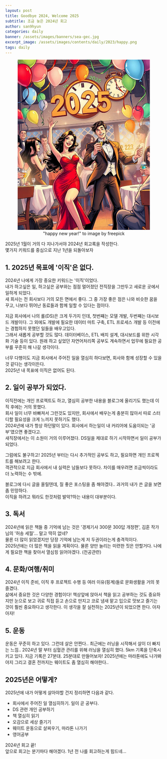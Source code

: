 ```yaml
---
layout: post
title: Goodbye 2024, Welcome 2025
subtitle: 조금 늦은 2024년 회고
author: san9hyun
categories: daily
banner: /assets/images/banners/sea-gec.jpg
excerpt_image: /assets/images/contents/daily/2023/happy.png
tags: daily
---
```


<figure>
  <img src="/assets/images/contents/daily/2025/welcome.jpeg" alt="2025">
  <figcaption style="text-align:center;" >"happy new year!" to image by freepick</figcaption>
</figure>


2025년 1월이 거의 다 지나가서야 2024년 회고록을 작성한다. <br>
몇가지 키워드를 중심으로 지난 1년을 되돌아보자

## 1. 2025년 목표에 '이직'은 없다.
2024년 나에게 가장 중요한 키워드는 '이직'이었다. <br>
내가 하고싶은 일, 하고싶은 공부와는 점점 멀어졌던 전직장을 그만두고 새로운 곳에서 일하게 되었다.<br>
새 회사는 전 회사보다 거의 모든 면에서 좋다. 그 중 가장 좋은 점은 나와 비슷한 꿈을 꾸고, 나보다 뛰어난 동료들과 함께 일할 수 있다는 점이다.<br>

지금 회사에서 나의 롤(DS)은 크게 두가지 인데, 첫번쨰는 모델 개발, 두번째는 대시보드 개발이다. 그 외에도 개발에 필요한 데이터 마트 구축, ETL 프로세스 개발 등 이전에는 경험하지 못했던 일들을 배우고있다. <br>
그래서 새롭게 공부할 것도 많다. 데이터베이스, ETL 배치 설계, 대시보드를 위한 시각화 기술 등이 있다. 원래 하고 싶었던 자연어처리쪽 공부도 계속하면서 업무에 필요한 공부를 꾸준히 해 나갈 생각이다. 

너무 다행이도 지금 회사에서 주어진 일을 열심히 하다보면, 회사와 함께 성장할 수 있을것 같다는 생각이든다. <br>
2025년 내 목표에 이직은 없어도 된다.

## 2. 일이 공부가 되었다.
이직전에는 개인 프로젝트도 하고, 열심히 공부한 내용을 블로그에 올리기도 했는데 이직 후에는 거의 못했다. <br>
회사 일이 너무 바빠져서 그런것도 있지만, 회사에서 배우는게 충분히 많아서 따로 스터디할 필요성을 크게 느끼지 못하기도 했다.<br>
2024년에 내가 항상 하던말이 있다. 회사에서 하는일이 내 커리어에 도움이되는 '공부'였으면 좋겠다고. <br>
새직장에서는 이 소원이 거의 이루어졌다. DS일을 제대로 하기 시작하면서 일이 공부가 되었다.

그럼에도 불구하고! 2025년 부터는 다시 추가적인 공부도 하고, 필요하면 개인 프로젝트를 해보려고 한다. <br>
객관적으로 지금 회사에서 내 실력은 남들보다 못하다. 차이를 매우려면 조금씩이라도 더 노력하는 수 밖에. <br>

블로그에 다시 글을 올릴텐데, 질 좋은 포스팅을 좀 해야겠다.. 과거의 내가 쓴 글을 보면 좀 민망하다.<br>
이직을 하려고 뭐라도 한것처럼 발악?하는 내용이 대부분이다. 


## 3. 독서
2024년에 읽은 책들 중 기억에 남는 것은 '경제기사 300문 300답 개정편', 김훈 작가님의 '허송 세월'... 말고 딱히 없네? <br>
물론 더 많이 읽었겠지만 당장 기억에 남는게 저 두권이라는게 충격적이다. <br> 2025년에는 더 많은 책을 읽을 계획이다. 물론 양만 늘리는 미련한 짓은 안할거다. 나에게 필요한 책을 찾아서 열심힝 읽어야겠다. (전공관련)

## 4. 문화/여행/취미
2024년 이직 준비, 이직 후 프로젝트 수행 등 여러 이유(핑계)들로 문화생활을 거의 못 즐겼다. <br> 
삶에서 중요한 것은 다양한 경험이다! 책상앞에 앉아서 책을 읽고 공부하는 것도 중요하지만 눈으로 보고 귀로 직접 듣고 손으로 만지고 코로 냄새 맡고 입으로 맛보고 즐기는 것이 훨씬 중요하다고 생각한다. 이 생각을 잘 실천하는 2025년이 되었으면 한다. 아자아자!

## 5. 운동
운동은 꾸준히 하고 있다. 그런데 살은 안찐다.. 최근에는 러닝을 시작해서 살이 더 빠지는 느낌..
2024년 말 부터 심혈관 관리를 위해 러닝을 열심히 했다. 5km 기록을 단축시키고 있다. 지금 기록은 27분대. 25분대로 만들어보자! 2025년에는 마라톤에도 나가봐야지
그리고 결혼 전까지는 웨이트도 좀 열심히 해야한다..

## 2025년은 어떻게?
2025년에 내가 어떻게 살아야할 건지 정리하면 다음과 같다.
- 회사에서 주어진 일 열심히하기. 일이 곧 공부다.
- DS 관련 개인 공부하기
- 책 열심히 읽기
- 오감으로 세상 즐기기
- 웨이트 운동으로 살찌우기, 마라톤 나가기
- 영어공부

2024년 회고 끝! <br>
앞으로 회고는 분기마다 해야겠다. 1년 전 나를 회고하는게 힘드네...




